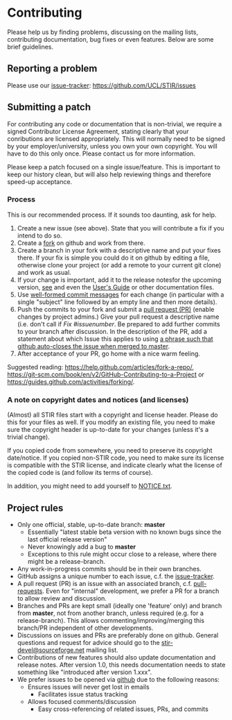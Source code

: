 Contributing
============

Please help us by finding problems, discussing on the mailing lists, contributing documentation,
bug fixes or even features. Below are some brief guidelines.

## Reporting a problem

Please use our [issue-tracker]: https://github.com/UCL/STIR/issues

## Submitting a patch

For contributing any code or documentation that is non-trivial, we require a
signed Contributor License Agreement, stating clearly that your
conributions are licensed appropriately. This will normally need to be signed by your
employer/university, unless you own your own copyright.
You will have to do this only once. Please contact us for more information.

Please keep a patch focused on a single issue/feature. This is important to keep our history clean,
but will also help reviewing things and therefore speed-up acceptance.

### Process

This is our recommended process. If it sounds too daunting, ask for help.

1. Create a new issue (see above). State that you will contribute a fix if you intend to do so.
2. Create a [fork](https://help.github.com/articles/fork-a-repo) on github and work from there.
3. Create a branch in your fork with a descriptive name and put your fixes there. If your fix is
simple you could do it on github by editing a file, otherwise clone your project (or add a remote
to your current git clone) and work as usual.
4. If your change is important, add it to the release notesfor the upcoming version, [see](https://github.com/UCL/STIR/blob/master/documentation/)
and even the [User's Guide](https://github.com/UCL/STIR/blob/master/documentation/STIR-UsersGuide.tex) or other documentation files.
5. Use [well-formed commit messages](http://tbaggery.com/2008/04/19/a-note-about-git-commit-messages.html)
for each change (in particular with a single "subject" line
followed by an empty line and then more details).
6. Push the commits to your fork and submit a [pull request (PR)](https://help.github.com/articles/creating-a-pull-request)
(enable changes by project admins.) Give your pull request a descriptive name (i.e. don't call if *Fix #issuenumber*. Be prepared to add further commits to your branch after discussion.
In the description of the PR, add a statement about which Issue this applies to
using [a phrase such that github auto-closes the issue when merged to master](https://help.github.com/articles/closing-issues-using-keywords/).
7. After acceptance of your PR, go home with a nice warm feeling.

Suggested reading: 
https://help.github.com/articles/fork-a-repo/, https://git-scm.com/book/en/v2/GitHub-Contributing-to-a-Project or https://guides.github.com/activities/forking/.

### A note on copyright dates and notices (and licenses)

(Almost) all STIR files start with a copyright and license header. Please do this for your files as well.
If you modify an existing file, you need to make sure the copyright header is up-to-date for your changes
(unless it's a trivial change).

If you copied code from somewhere, you need to preserve its copyright date/notice. If you copied non-STIR code,
you need to make sure its license is compatible with the STIR license, and indicate clearly what the license
of the copied code is (and follow its terms of course).

In addition, you might need to add yourself to [NOTICE.txt](https://github.com/UCL/STIR/blob/master/NOTICE.txt).

## Project rules

- Only one official, stable, up-to-date branch: **master**
    + Essentially "latest stable beta version with no known bugs
      since the last official release version"
    + Never knowingly add a bug to **master**
    + Exceptions to this rule might occur close to a release, where there might be a release-branch.
- Any work-in-progress commits should be in their own branches.
- GitHub assigns a unique number to each issue, c.f. the [issue-tracker].
- A pull request (PR) is an issue with an associated branch,
  c.f. [pull-requests]. Even for "internal" development, we prefer a PR for
  a branch to allow review and discussion.
- Branches and PRs are kept small (ideally one 'feature' only) and branch from **master**,
  not from another branch, unless required (e.g. for a release-branch). This allows
  commenting/improving/merging this branch/PR
  independent of other developments.
- Discussions on issues and PRs are preferably done on github. General questions and request for advice
  should go to the <stir-devel@sourceforge.net> mailing list.
- Contributions of new features should also update documentation and release notes. After version 1.0,
  this needs documentation needs to state something like "introduced after version 1.xxx".
- We prefer issues to be opened via [github][issue-tracker] due to the following reasons:
    + Ensures issues will never get lost in emails
        * Facilitates issue status tracking
    + Allows focused comments/discussion
        * Easy cross-referencing of related issues, PRs, and commits

[issue-tracker]: https://github.com/UCL/STIR/issues
[pull-requests]: https://github.com/UCL/STIR/pulls
